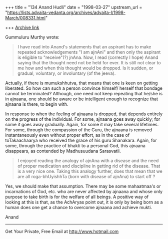 +++
title = "134 Anand Hudli"
date = "1998-03-27"
upstream_url = "https://lists.advaita-vedanta.org/archives/advaita-l/1998-March/008331.html"

+++
[Archive link](https://lists.advaita-vedanta.org/archives/advaita-l/1998-March/008331.html)

Gummuluru Murthy wrote:

>I have read into Anand's statements that an aspirant has to make
repeated
>acknowledgements "I am ajnAni" and then only the aspirant is eligible
to
>"receive"(?) jnAna. Now, I read (correctly I hope) Anand saying that
the
>thought need not be held for ever. It is still not clear to me how and
>when this thought would be dropped. Is it sudden, or gradual,
voluntary,
>or involuntary (of the jeeva).
>

 Actually, if there is mumukshhutva, that means that one is keen
 on getting liberated. So how can such a person convince himself/
 herself that bondage cannot be terminated? Although, one need not
 keep repeating that he/she is in ajnaana, one should be aware or
 be intelligent enough to recognize that ajnaana is there, to
 begin with.

 In response to when the feeling of ajnaana is dropped, that depends
 entirely on the progress of the individual. For some, ajnaana goes
 away quickly; for some it goes away gradually. Again, for some it
 may take several lifetimes. For some, through the compassion of the
 Guru, the ajnaana is removed instantaneously even without proper
 effort, as in the case of toTakaachaarya who received the grace of
 his guru Shanakara. Again, for some, through the practice of bhakti
 to a personal God, this ajnaana disappears, as contended by
 Madhusuudana Sarasvatii.


>I enjoyed reading the analogy of ajnAna with a disease and the need of
>proper medication and discipline in getting rid of the disease. That is
>a very nice one. Taking this analogy further, does that mean that we
>are all roga-bhUyishhTa (born with disease of ajnAna) to start off ?
>

 Yes,  we should make that assumption. There may be some mahaatmaa's
 or incarnations of God, etc. who are never affected by ajnaana and
 whose only purpose to take birth is for the welfare of all beings.
 A positive way of looking at this is that, as the AchAryas point out,
 it is only by being born as a human does one get a chance to overcome
 ajnaana and achieve mukti.

 Anand

______________________________________________________
Get Your Private, Free Email at http://www.hotmail.com

